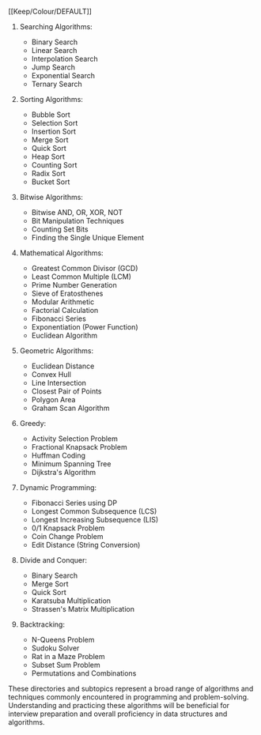 [[Keep/Colour/DEFAULT]] 

1) Searching Algorithms:
   - Binary Search
   - Linear Search
   - Interpolation Search
   - Jump Search
   - Exponential Search
   - Ternary Search



2) Sorting Algorithms:
   - Bubble Sort
   - Selection Sort
   - Insertion Sort
   - Merge Sort
   - Quick Sort
   - Heap Sort
   - Counting Sort
   - Radix Sort
   - Bucket Sort



3) Bitwise Algorithms:
   - Bitwise AND, OR, XOR, NOT
   - Bit Manipulation Techniques
   - Counting Set Bits
   - Finding the Single Unique Element



4) Mathematical Algorithms:
   - Greatest Common Divisor (GCD)
   - Least Common Multiple (LCM)
   - Prime Number Generation
   - Sieve of Eratosthenes
   - Modular Arithmetic
   - Factorial Calculation
   - Fibonacci Series
   - Exponentiation (Power Function)
   - Euclidean Algorithm



5) Geometric Algorithms:
   - Euclidean Distance
   - Convex Hull
   - Line Intersection
   - Closest Pair of Points
   - Polygon Area
   - Graham Scan Algorithm



6) Greedy:
   - Activity Selection Problem
   - Fractional Knapsack Problem
   - Huffman Coding
   - Minimum Spanning Tree
   - Dijkstra's Algorithm



7) Dynamic Programming:
   - Fibonacci Series using DP
   - Longest Common Subsequence (LCS)
   - Longest Increasing Subsequence (LIS)
   - 0/1 Knapsack Problem
   - Coin Change Problem
   - Edit Distance (String Conversion)



8) Divide and Conquer:
   - Binary Search
   - Merge Sort
   - Quick Sort
   - Karatsuba Multiplication
   - Strassen's Matrix Multiplication



9) Backtracking:
   - N-Queens Problem
   - Sudoku Solver
   - Rat in a Maze Problem
   - Subset Sum Problem
   - Permutations and Combinations



These directories and subtopics represent a broad range of algorithms and techniques commonly encountered in programming and problem-solving. Understanding and practicing these algorithms will be beneficial for interview preparation and overall proficiency in data structures and algorithms.
